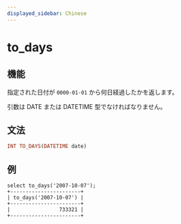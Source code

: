 ```yaml
---
displayed_sidebar: Chinese
---
```


# to_days

## 機能

指定された日付が `0000-01-01` から何日経過したかを返します。

引数は DATE または DATETIME 型でなければなりません。

## 文法

```Haskell
INT TO_DAYS(DATETIME date)
```

## 例

```Plain Text
select to_days('2007-10-07');
+-----------------------+
| to_days('2007-10-07') |
+-----------------------+
|                733321 |
+-----------------------+
```

